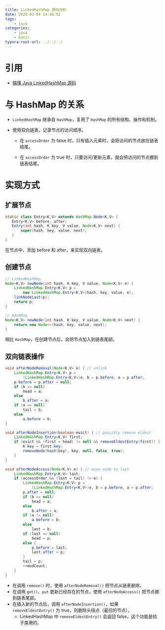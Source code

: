 ```yaml
---
title: LinkedHashMap 源码分析
date: 2020-03-04 14:48:52
tags:
	- java
categories:
	- java
	- basic
typora-root-url: ../../../
---
```


# 引用

- [搞懂 Java LinkedHashMap 源码](https://juejin.im/post/5ace2bde6fb9a028e25deca8)

# 与 HashMap 的关系

- `LinkedHashMap` 继承自 `HashMap`，复用了 `HashMap` 的所有结构、操作和机制。

- 使用双向链表，记录节点的访问顺序。

  - 在 `accessOrder` 为 false 时，只有插入元素时，会把访问的节点放在链表结尾。

  - 在 `accessOrder` 为 true 时，只要访问/更新元素，就会把访问的节点挪到链表结尾。


# 实现方式

## 扩展节点

```java
static class Entry<K,V> extends HashMap.Node<K,V> {
   Entry<K,V> before, after;
   Entry(int hash, K key, V value, Node<K,V> next) {
       super(hash, key, value, next);
   }
}
```

在节点中，添加 before 和 after，来实现双向链表。

## 创建节点

```java
// LinkedHashMap
Node<K,V> newNode(int hash, K key, V value, Node<K,V> e) {
    LinkedHashMap.Entry<K,V> p =
        new LinkedHashMap.Entry<K,V>(hash, key, value, e);
    linkNodeLast(p);
    return p;
}

// HashMap
Node<K,V> newNode(int hash, K key, V value, Node<K,V> next) {
  	return new Node<>(hash, key, value, next);
}
```

相比 `HashMap`，在创建节点后，会把节点加入到链表尾部。

## 双向链表操作

```java
void afterNodeRemoval(Node<K,V> e) { // unlink
    LinkedHashMap.Entry<K,V> p =
        (LinkedHashMap.Entry<K,V>)e, b = p.before, a = p.after;
    p.before = p.after = null;
    if (b == null)
        head = a;
    else
        b.after = a;
    if (a == null)
        tail = b;
    else
        a.before = b;
}

void afterNodeInsertion(boolean evict) { // possibly remove eldest
    LinkedHashMap.Entry<K,V> first;
    if (evict && (first = head) != null && removeEldestEntry(first)) {
        K key = first.key;
        removeNode(hash(key), key, null, false, true);
    }
}

void afterNodeAccess(Node<K,V> e) { // move node to last
    LinkedHashMap.Entry<K,V> last;
    if (accessOrder && (last = tail) != e) {
        LinkedHashMap.Entry<K,V> p =
            (LinkedHashMap.Entry<K,V>)e, b = p.before, a = p.after;
        p.after = null;
        if (b == null)
            head = a;
        else
            b.after = a;
        if (a != null)
            a.before = b;
        else
            last = b;
        if (last == null)
            head = p;
        else {
            p.before = last;
            last.after = p;
        }
        tail = p;
        ++modCount;
    }
}
```

- 在调用 `remove()` 时，使用 `afterNodeRemoval()` 把节点从链表删除。
- 在调用 `get()`、`put` 更新已经存在的节点，使用 `afterNodeAccess()` 把节点挪到链表尾部。
- 在插入新的节点后，调用 `afterNodeInsertion()`，如果 `removeEldestEntry()` 为 true，则删除头结点（最旧的节点）。
  - LinkedHashMap 中 `removeEldestEntry()` 会返回 false，这个功能是给子类用的。